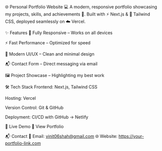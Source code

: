🌐 Personal Portfolio Website
💻 A modern, responsive portfolio showcasing my projects, skills, and achievements 🚀.
Built with ⚡ Next.js & 🎨 Tailwind CSS, deployed seamlessly on ☁️ Vercel.

✨ Features
📱 Fully Responsive – Works on all devices

⚡ Fast Performance – Optimized for speed

🎨 Modern UI/UX – Clean and minimal design

📬 Contact Form – Direct messaging via email

🖼 Project Showcase – Highlighting my best work

🛠 Tech Stack
Frontend: Next.js, Tailwind CSS

Hosting: Vercel

Version Control: Git & GitHub

Deployment: CI/CD with GitHub → Netlify



🔗 Live Demo
🚀 View Portfolio

📬 Contact
📧 Email: vinit06shah@gmail.com
🌐 Website: https://your-portfolio-link.com
